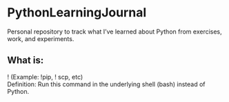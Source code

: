 # PythonLearningJournal
Personal repository to track what I’ve learned about Python from exercises, work, and experiments.

## What is:

! (Example: !pip, ! scp, etc) <br>
Definition: Run this command in the underlying shell (bash) instead of Python.
